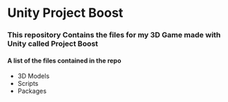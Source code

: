 # Unity Project Boost 

<h3>This repository Contains the files for my 3D Game made with Unity called Project Boost</h3>
<h4>
    A list of the files contained in the repo
</h4>
<ul>
    <li>3D Models</li>
    <li>Scripts</li>
    <li>Packages</li>
</ul>